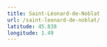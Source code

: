 ```yaml
---
title: Saint-Léonard-de-Noblat
url: /saint-leonard-de-noblat/
latitude: 45.838
longitude: 1.49
---
```

